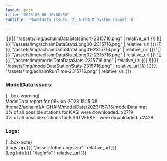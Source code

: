 ```yaml
---
layout: post
title: "2023-06-06 16:00:00"
subtitle: "ModelData Issues: 2; A-CHAIM System Issues: 0"

---
```


![]({{ "/assets/img/achaimDataStatsShort-2315716.png" | relative_url }})
![]({{ "/assets/img/achaimDataStatsLong00-2315716.png" | relative_url }})
![]({{ "/assets/img/achaimDataStatsLong01-2315716.png" | relative_url }})
![]({{ "/assets/img/achaimDataStatsLong02-2315716.png" | relative_url }})
![]({{ "/assets/img/modelDataDataStats-2315716.png" | relative_url }})
![]({{ "/assets/img/modelDataStationStats-2315716.png" | relative_url }})
![]({{ "/assets/img/achaimRunTime-2315716.png" | relative_url }})


### ModelData Issues:  
  
{: .box-warning}  
 ModelData report for 06-Jun-2023 15:15:08   
 /home2/achaim1/A-CHAIM/modelData/2023/157/15/modelData.mat   
 0% of all possible stations for KASI were downloaded. x2719   
 0% of all possible stations for KARTVERKET were downloaded. x2428   
  


### Logs:  
  
{: .box-note}  
[Logs.zip]({{ "/assets/other/logs.zip" | relative_url }})  
[Log Info]({{ "/logInfo" | relative_url }})  
